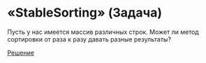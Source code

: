 # «StableSorting» (Задача)

Пусть у нас имеется массив различных строк. Может ли метод сортировки от раза к разу давать разные результаты?

[Решение](./StableSorting-S.md)